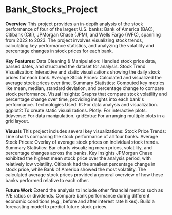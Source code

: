 # Bank_Stocks_Project
**Overview**
This project provides an in-depth analysis of the stock performance of four of the largest U.S. banks: Bank of America (BAC), Citibank (Citi), JPMorgan Chase (JPM), and Wells Fargo (WFC), spanning from 2022 to 2023. The project involves visualizing stock trends, calculating key performance statistics, and analyzing the volatility and percentage changes in stock prices for each bank.

**Key Features**:
Data Cleaning & Manipulation: Handled stock price data, parsed dates, and structured the dataset for analysis.
Stock Trend Visualization: Interactive and static visualizations showing the daily stock prices for each bank.
Average Stock Prices: Calculated and visualized the average stock prices over time.
Summary Statistics: Computed key metrics like mean, median, standard deviation, and percentage change to compare stock performance.
Visual Insights: Graphs that compare stock volatility and percentage change over time, providing insights into each bank's performance.
Technologies Used:
R: For data analysis and visualization.
ggplot2: To create static visualizations.
Plotly: For interactive plots.
tidyverse: For data manipulation.
gridExtra: For arranging multiple plots in a grid layout.

**Visuals**
This project includes several key visualizations:
Stock Price Trends: Line charts comparing the stock performance of all four banks.
Average Stock Prices: Overlay of average stock prices on individual stock trends.
Summary Statistics: Bar charts visualizing mean prices, volatility, and percentage changes across the banks.
Key Insights
JPMorgan Chase exhibited the highest mean stock price over the analysis period, with relatively low volatility.
Citibank had the smallest percentage change in stock price, while Bank of America showed the most volatility.
The calculated average stock prices provided a general overview of how these banks performed relative to each other.

**Future Work**
Extend the analysis to include other financial metrics such as P/E ratios or dividends.
Compare bank performance during different economic conditions (e.g., before and after interest rate hikes).
Build a forecasting model to predict future stock prices.
